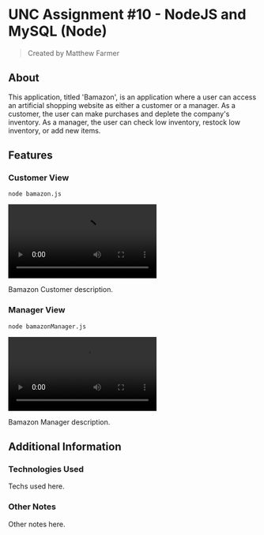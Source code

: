 # **UNC Assignment #10 - NodeJS and MySQL (Node)**
> Created by Matthew Farmer

## About
This application, titled 'Bamazon', is an application where a user can access an artificial shopping website as either a customer or a manager. As a customer, the user can make purchases and deplete the company's inventory. As a manager, the user can check low inventory, restock low inventory, or add new items.

## Features

### Customer View
`node bamazon.js`

![customer](/demoMedia/bamazon.mov)

Bamazon Customer description.

### Manager View
`node bamazonManager.js`

![manager](/demoMedia/bamazonManager.mov)

Bamazon Manager description.

## Additional Information

### Technologies Used

Techs used here.

### Other Notes

Other notes here.
